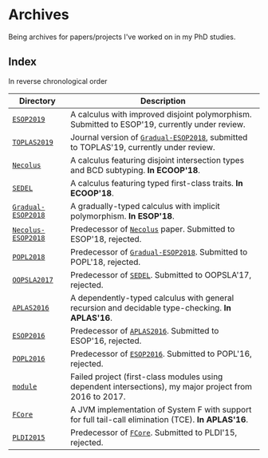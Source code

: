 # Archives

Being archives for papers/projects I've worked on in my PhD studies.


## Index


In reverse chronological order


| Directory                                | Description                                                                                                  |
|------------------------------------------|--------------------------------------------------------------------------------------------------------------|
| [`ESOP2019`](./ESOP2019)                 | A calculus with improved disjoint polymorphism. Submitted to ESOP'19, currently under review.                |
| [`TOPLAS2019`](./TOPLAS2019)             | Journal version of [`Gradual-ESOP2018`](./Gradual-ESOP2018), submitted to TOPLAS'19, currently under review. |
| [`Necolus`](./Necolus)                   | A calculus featuring disjoint intersection types and BCD subtyping. **In ECOOP'18**.                         |
| [`SEDEL`](./SEDEL)                       | A calculus featuring typed first-class traits. **In ECOOP'18**.                                              |
| [`Gradual-ESOP2018`](./Gradual-ESOP2018) | A gradually-typed calculus with implicit polymorphism. **In ESOP'18**.                                       |
| [`Necolus-ESOP2018`](./Necolus-ESOP2018) | Predecessor of [`Necolus`](./Necolus) paper. Submitted to ESOP'18, rejected.                                 |
| [`POPL2018`](./POPL2018)                 | Predecessor of [`Gradual-ESOP2018`](./Gradual-ESOP2018). Submitted to POPL'18, rejected.                     |
| [`OOPSLA2017`](./OOPSLA2017)             | Predecessor of [`SEDEL`](./SEDEL). Submitted to OOPSLA'17, rejected.                                         |
| [`APLAS2016`](./APLAS2016)               | A dependently-typed calculus with general recursion and decidable type-checking. **In APLAS'16**.            |
| [`ESOP2016`](./ESOP2016)                 | Predecessor of [`APLAS2016`](./APLAS2016). Submitted to ESOP'16, rejected.                                   |
| [`POPL2016`](./POPL2016)                 | Predecessor of [`ESOP2016`](./ESOP2016). Submitted to POPL'16, rejected.                                     |
| [`module`](./module)                     | Failed project (first-class modules using dependent intersections), my major project from 2016 to 2017.      |
| [`FCore`](./FCore)                       | A JVM implementation of System F with support for full tail-call elimination (TCE). **In APLAS'16**.         |
| [`PLDI2015`](./PLDI2015)                 | Predecessor of [`FCore`](./FCore). Submitted to PLDI'15, rejected.                                           |

